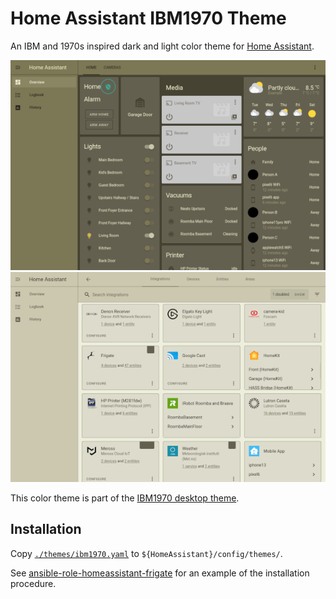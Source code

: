 # Home Assistant IBM1970 Theme

An IBM and 1970s inspired dark and light color theme for
[Home Assistant](https://www.home-assistant.io/).

[![Dark Colors (small)](./screenshots/dark-colors-small.png)](./screenshots/dark-colors.png)
[![Light Colors (small)](./screenshots/light-colors-small.png)](./screenshots/light-colors.png)

This color theme is part of the
[IBM1970 desktop theme](https://github.com/andornaut/ibm1970-desktop-theme).

## Installation

Copy [`./themes/ibm1970.yaml`](./themes/ibm1970.yaml) to `${HomeAssistant}/config/themes/`.

See
[ansible-role-homeassistant-frigate](https://github.com/andornaut/ansible-role-homeassistant-frigate)
for an example of the installation procedure.
